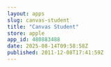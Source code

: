 ```yaml
---
layout: apps
slug: canvas-student
title: "Canvas Student"
store: apple
app_id: 480883488
date: 2025-08-14T09:58:58Z
published: 2011-12-08T17:41:59Z
---
```

